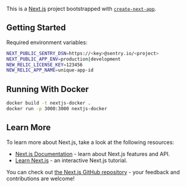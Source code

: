 This is a [Next.js](https://nextjs.org/) project bootstrapped with [`create-next-app`](https://github.com/vercel/next.js/tree/canary/packages/create-next-app).

## Getting Started

Required environment variables:
```bash
NEXT_PUBLIC_SENTRY_DSN=https://<key>@sentry.io/<project>
NEXT_PUBLIC_APP_ENV=production|development
NEW_RELIC_LICENSE_KEY=123456
NEW_RELIC_APP_NAME=unique-app-id
```

## Running With Docker
```bash
docker build -t nextjs-docker .
docker run -p 3000:3000 nextjs-docker 
```

## Learn More

To learn more about Next.js, take a look at the following resources:

- [Next.js Documentation](https://nextjs.org/docs) - learn about Next.js features and API.
- [Learn Next.js](https://nextjs.org/learn) - an interactive Next.js tutorial.

You can check out [the Next.js GitHub repository](https://github.com/vercel/next.js/) - your feedback and contributions are welcome!
